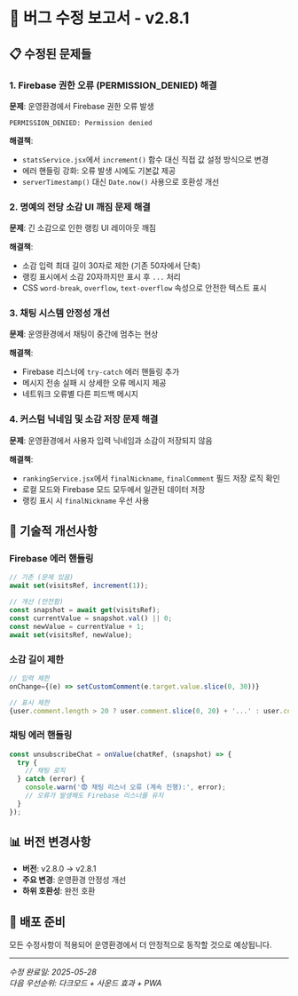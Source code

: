 # 🐛 버그 수정 보고서 - v2.8.1

## 📋 **수정된 문제들**

### 1. **Firebase 권한 오류 (PERMISSION_DENIED) 해결**

**문제**: 운영환경에서 Firebase 권한 오류 발생
```
PERMISSION_DENIED: Permission denied
```

**해결책**:
- `statsService.jsx`에서 `increment()` 함수 대신 직접 값 설정 방식으로 변경
- 에러 핸들링 강화: 오류 발생 시에도 기본값 제공
- `serverTimestamp()` 대신 `Date.now()` 사용으로 호환성 개선

### 2. **명예의 전당 소감 UI 깨짐 문제 해결**

**문제**: 긴 소감으로 인한 랭킹 UI 레이아웃 깨짐

**해결책**:
- 소감 입력 최대 길이 30자로 제한 (기존 50자에서 단축)
- 랭킹 표시에서 소감 20자까지만 표시 후 `...` 처리
- CSS `word-break`, `overflow`, `text-overflow` 속성으로 안전한 텍스트 표시

### 3. **채팅 시스템 안정성 개선**

**문제**: 운영환경에서 채팅이 중간에 멈추는 현상

**해결책**:
- Firebase 리스너에 `try-catch` 에러 핸들링 추가
- 메시지 전송 실패 시 상세한 오류 메시지 제공
- 네트워크 오류별 다른 피드백 메시지

### 4. **커스텀 닉네임 및 소감 저장 문제 해결**

**문제**: 운영환경에서 사용자 입력 닉네임과 소감이 저장되지 않음

**해결책**:
- `rankingService.jsx`에서 `finalNickname`, `finalComment` 필드 저장 로직 확인
- 로컬 모드와 Firebase 모드 모두에서 일관된 데이터 저장
- 랭킹 표시 시 `finalNickname` 우선 사용

## 🔧 **기술적 개선사항**

### Firebase 에러 핸들링
```javascript
// 기존 (문제 있음)
await set(visitsRef, increment(1));

// 개선 (안전함)
const snapshot = await get(visitsRef);
const currentValue = snapshot.val() || 0;
const newValue = currentValue + 1;
await set(visitsRef, newValue);
```

### 소감 길이 제한
```javascript
// 입력 제한
onChange={(e) => setCustomComment(e.target.value.slice(0, 30))}

// 표시 제한
{user.comment.length > 20 ? user.comment.slice(0, 20) + '...' : user.comment}
```

### 채팅 에러 핸들링
```javascript
const unsubscribeChat = onValue(chatRef, (snapshot) => {
  try {
    // 채팅 로직
  } catch (error) {
    console.warn('😨 채팅 리스너 오류 (계속 진행):', error);
    // 오류가 발생해도 Firebase 리스너를 유지
  }
});
```

## 📊 **버전 변경사항**

- **버전**: v2.8.0 → v2.8.1
- **주요 변경**: 운영환경 안정성 개선
- **하위 호환성**: 완전 호환

## 🚀 **배포 준비**

모든 수정사항이 적용되어 운영환경에서 더 안정적으로 동작할 것으로 예상됩니다.

---

*수정 완료일: 2025-05-28*  
*다음 우선순위: 다크모드 + 사운드 효과 + PWA*
